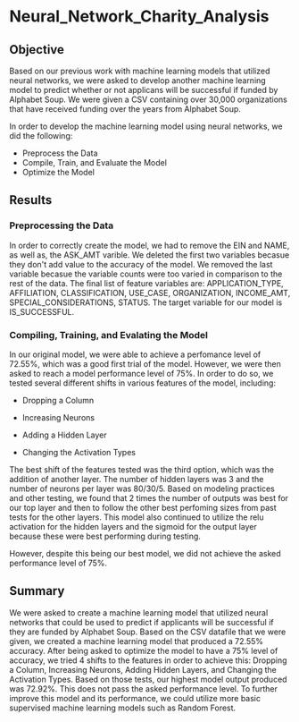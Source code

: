 # Neural_Network_Charity_Analysis

## Objective 

Based on our previous work with machine learning models that utilized neural networks, we were asked to develop another machine learning model to predict whether or not applicans will be successful if funded by Alphabet Soup. We were given a CSV containing over 30,000 organizations that have received funding over the years from Alphabet Soup. 

In order to develop the machine learning model using neural networks, we did the following: 

* Preprocess the Data
* Compile, Train, and Evaluate the Model
* Optimize the Model

## Results 

### Preprocessing the Data 

In order to correctly create the model, we had to remove the EIN and NAME, as well as, the ASK_AMT varible. We deleted the first two variables becasue they don't add value to the accuracy of the model. We removed the last variable becasue the variable counts were too varied in comparison to the rest of the data. The final list of feature variables are: APPLICATION_TYPE, AFFILIATION, CLASSIFICATION, USE_CASE, ORGANIZATION, INCOME_AMT, SPECIAL_CONSIDERATIONS, STATUS. The target variable for our model is IS_SUCCESSFUL.

### Compiling, Training, and Evalating the Model

In our original model, we were able to achieve a perfomance level of 72.55%, which was a good first trial of the model. However, we were then asked to reach a model performance level of 75%. In order to do so, we tested several different shifts in various features of the model, including: 

* Dropping a Column <br>
![]()

* Increasing Neurons <br>
![]()

* Adding a Hidden Layer <br>
![]()

* Changing the Activation Types <br>
![]()

The best shift of the features tested was the third option, which was the addition of another layer. The number of hidden layers was 3 and the number of neurons per layer was 80/30/5. Based on modeling practices and other testing, we found that 2 times the number of outputs was best for our top layer and then to follow the other best perfoming sizes from past tests for the other layers. This model also continued to utilize the relu activation for the hidden layers and the sigmoid for the output layer because these were best performing during testing. <br>
![]()

However, despite this being our best model, we did not achieve the asked performance level of 75%. 

## Summary 

We were asked to create a machine learning model that utilized neural networks that could be used to predict if applicants will be successful if they are funded by Alphabet Soup. Based on the CSV datafile that we were given, we created a machine learning model that produced a 72.55% accuracy. After being asked to optimize the model to have a 75% level of accuracy, we tried 4 shifts to the features in order to achieve this: Dropping a Column, Increasing Neurons, Adding Hidden Layers, and Changing the Activation Types. Based on those tests, our highest model output produced was 72.92%. This does not pass the asked performance level. To further improve this model and its performance, we could utilize more basic supervised machine learning models such as Random Forest. 

